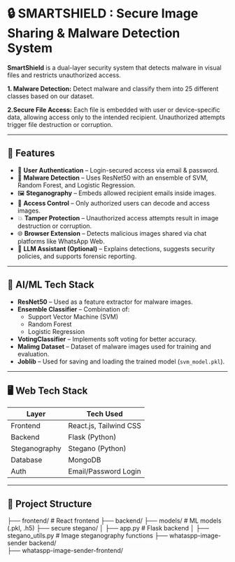 # 🔒 SMARTSHIELD : Secure Image Sharing & Malware Detection System

**SmartShield** is a dual-layer security system that detects malware in visual files and restricts unauthorized access.

**1. Malware Detection:**
Detect malware and classify them into 25 different classes based on our dataset.

**2.Secure File Access:**
Each file is embedded with user or device-specific data, allowing access only to the intended recipient. Unauthorized attempts trigger file destruction or corruption.

---

## 📌 Features

- 🔐 **User Authentication** – Login-secured access via email & password.
- 🧠 **Malware Detection** – Uses ResNet50 with an ensemble of SVM, Random Forest, and Logistic Regression.
- 🖼️ **Steganography** – Embeds allowed recipient emails inside images.
- 🚫 **Access Control** – Only authorized users can decode and access images.
- 💥 **Tamper Protection** – Unauthorized access attempts result in image destruction or corruption.
- 🌐 **Browser Extension** – Detects malicious images shared via chat platforms like WhatsApp Web.
- 🧠 **LLM Assistant (Optional)** – Explains detections, suggests security policies, and supports forensic reporting.

---

## 🧠 AI/ML Tech Stack

- **ResNet50** – Used as a feature extractor for malware images.
- **Ensemble Classifier** – Combination of:
  - Support Vector Machine (SVM)
  - Random Forest
  - Logistic Regression
- **VotingClassifier** – Implements soft voting for better accuracy.
- **Malimg Dataset** – Dataset of malware images used for training and evaluation.
- **Joblib** – Used for saving and loading the trained model (`svm_model.pkl`).

---

## 🖥️ Web Tech Stack

| Layer       | Tech Used                |
|-------------|--------------------------|
| Frontend    | React.js, Tailwind CSS   |
| Backend     | Flask (Python)           |
| Steganography | Stegano (Python)        |
| Database    | MongoDB                  |
| Auth        | Email/Password Login     |

---

## 📁 Project Structure

├── frontend/             # React frontend
├── backend/
├── models/            # ML models (.pkl, .h5)
├── secure stegano/ 
│   ├── app.py             # Flask backend
│   ├── stegano_utils.py   # Image steganography functions
├── whataspp-image-sender backend/   
├── whataspp-image-sender-frontend/   

